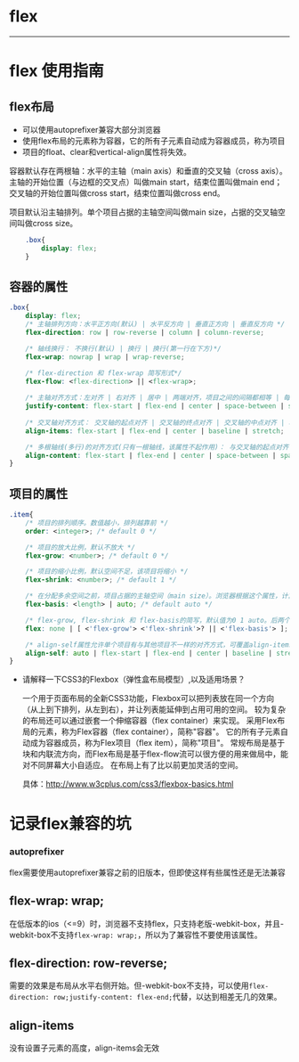 # flex

---

# flex 使用指南

## flex布局

- 可以使用autoprefixer兼容大部分浏览器
- 使用flex布局的元素称为容器，它的所有子元素自动成为容器成员，称为项目
- 项目的float、clear和vertical-align属性将失效。

容器默认存在两根轴：水平的主轴（main axis）和垂直的交叉轴（cross axis）。主轴的开始位置（与边框的交叉点）叫做main start，结束位置叫做main end；交叉轴的开始位置叫做cross start，结束位置叫做cross end。

项目默认沿主轴排列。单个项目占据的主轴空间叫做main size，占据的交叉轴空间叫做cross size。

```css
	.box{
		display: flex;
	}
```

## 容器的属性

```css
.box{
	display: flex;
	/* 主轴排列方向：水平正方向(默认) | 水平反方向 | 垂直正方向 | 垂直反方向 */
	flex-direction: row | row-reverse | column | column-reverse;

	/* 轴线换行： 不换行(默认) | 换行 | 换行(第一行在下方)*/
	flex-wrap: nowrap | wrap | wrap-reverse;

	/* flex-direction 和 flex-wrap 简写形式*/
	flex-flow: <flex-direction> || <flex-wrap>;
	
	/* 主轴对齐方式：左对齐 | 右对齐 | 居中 | 两端对齐，项目之间的间隔都相等 | 每个项目两侧的间隔相等(所以，项目之间的间隔比项目与边框的间隔大一倍)*/
	justify-content: flex-start | flex-end | center | space-between | space-around;
	
	/* 交叉轴对齐方式： 交叉轴的起点对齐 | 交叉轴的终点对齐 | 交叉轴的中点对齐 | 项目的第一行文字的基线对齐 | 如果项目未设置高度或设为auto，将占满整个容器的高度(默认)*/
	align-items: flex-start | flex-end | center | baseline | stretch;

	/* 多根轴线(多行)的对齐方式(只有一根轴线，该属性不起作用)： 与交叉轴的起点对齐 | 与交叉轴的终点对齐 | 与交叉轴的中点对齐 | 与交叉轴两端对齐，轴线之间的间隔平均分布 | 每根轴线两侧的间隔都相等。所以，轴线之间的间隔比轴线与边框的间隔大一倍 | 轴线占满整个交叉轴（默认值）*/
	align-content: flex-start | flex-end | center | space-between | space-around | stretch;
}
```

## 项目的属性

```css
.item{
	/* 项目的排列顺序。数值越小，排列越靠前 */
	order: <integer>; /* default 0 */

	/* 项目的放大比例，默认不放大 */
	flex-grow: <number>; /* default 0 */

	/* 项目的缩小比例，默认空间不足，该项目将缩小 */
	flex-shrink: <number>; /* default 1 */

	/* 在分配多余空间之前，项目占据的主轴空间（main size）。浏览器根据这个属性，计算主轴是否有多余空间。它的默认值为auto，即项目的本来大小。 */
	flex-basis: <length> | auto; /* default auto */

	/* flex-grow, flex-shrink 和 flex-basis的简写，默认值为0 1 auto。后两个属性可选 */
	flex: none | [ <'flex-grow'> <'flex-shrink'>? || <'flex-basis'> ];

	/* align-self属性允许单个项目有与其他项目不一样的对齐方式，可覆盖align-items属性。默认值为auto，表示继承父元素的align-items属性，如果没有父元素，则等同于stretch。 */
	align-self: auto | flex-start | flex-end | center | baseline | stretch;
}
```

- 请解释一下CSS3的Flexbox（弹性盒布局模型）,以及适用场景？

  一个用于页面布局的全新CSS3功能，Flexbox可以把列表放在同一个方向（从上到下排列，从左到右），并让列表能延伸到占用可用的空间。
  较为复杂的布局还可以通过嵌套一个伸缩容器（flex container）来实现。
  采用Flex布局的元素，称为Flex容器（flex container），简称"容器"。
  它的所有子元素自动成为容器成员，称为Flex项目（flex item），简称"项目"。
  常规布局是基于块和内联流方向，而Flex布局是基于flex-flow流可以很方便的用来做局中，能对不同屏幕大小自适应。
  在布局上有了比以前更加灵活的空间。

  具体：http://www.w3cplus.com/css3/flexbox-basics.html




# 记录flex兼容的坑

### autoprefixer
 
flex需要使用autoprefixer兼容之前的旧版本，但即使这样有些属性还是无法兼容

## flex-wrap: wrap;

在低版本的ios（<=9）时，浏览器不支持flex，只支持老版-webkit-box，并且-webkit-box不支持`flex-wrap: wrap;`，所以为了兼容性不要使用该属性。

## flex-direction: row-reverse;

需要的效果是布局从水平右侧开始。但-webkit-box不支持，可以使用`flex-direction: row;justify-content: flex-end;`代替，以达到相差无几的效果。

## align-items

没有设置子元素的高度，align-items会无效